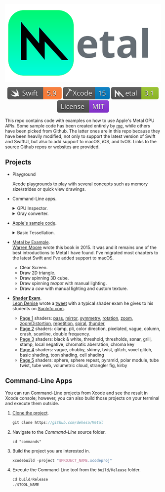 <p align="center">
   <img src="Documentation/Assets/Metal.svg" alt="Metal Logo & Name"/>
</p>

<p align="center">
    <a href="https://swift.org/about/#swiftorg-and-open-source"><img src="Documentation/Assets/Badges/Swift.svg" alt="Swift 5.9"></a>
    <a href="https://developer.apple.com/xcode/"><img src="Documentation/Assets/Badges/Xcode.svg" alt="Xcode 15"></a>
    <a href="https://developer.apple.com/metal/"><img src="Documentation/Assets/Badges/Metal.svg" alt="Metal 3.1"></a>
    <a href="http://doge.mit-license.org"><img src="Documentation/Assets/Badges/License.svg" alt="MIT License"></a>
</p>

This repo contains code with examples on how to use Apple's Metal GPU APIs. Some sample code has been created entirely by [me](https://github.com/dehesa), while others have been picked from Github. The latter ones are in this repo because they have been heavily modified, not only to support the latest version of Swift and SwiftUI, but also to add support to macOS, iOS, and tvOS. Links to the source Github repos or websites are provided.

## Projects

-   Playground

    Xcode playgrounds to play with several concepts such as memory size/strides or quick view drawings.

-   Command-Line apps.

    <div>
    <details><summary>GPU Inspector.</summary><p>

    Prints on `stdout` a brief description of all your available GPUs. For example:

    ```
    Apple M1 Max
      Built-in GPU
      Unified memory (shared with CPU)
        max recommended working set: 48 GB
      Feature set support
        family: apple 1, apple 2, apple 3, apple 4, apple 5, apple 6, apple 7, metal 3
      General Purpose Computing
        max threadgroup memory: 32 kB
        max threads per threadgroup: [1024, 1024, 1024]
        threads execution width: 32
    
    Intel(R) HD Graphics 530
      Built-in GPU (low power)
      Unified memory (shared with CPU)
        max recommended working set: 1.61 GB
      Feature set support
        family: common 1, common 2, common 3, apple 1, apple 2, apple 3, apple 4
      General Purpose Computing
        max threadgroup memory: 64 KB
        max threads per threadgroup: [1024, 1024, 1024]
        threads execution width: 32

    AMD Radeon Pro 460
      Built-in GPU
      Discrete memory
        max recommended working set: 4.29 GB
      Feature set support
        family: common 1, common 2, common 3, apple 1, apple 2, apple 3, apple 4
      General Purpose Computing
        max threadgroup memory: 64 KB
        max threads per threadgroup: [1024, 1024, 1024]
        threads execution width: 64
    ```

    </p></details>
    <details><summary>Gray converter.</summary><p>
    
    Transform an image into its gray-scale version.
    
    This command-line utitily expects a single argument indicating the location of the image to transform and outputs the gray scale version to the `~/Desktop` with name `out.png`.
    You can run it from Xcode by pressing ⌘ + R. This project scheme has an argument where you can specify a different image from the default image.

    This utility is based on [Safx](https://github.com/safx)' gray converter [compute sample](https://github.com/safx/Metal-CommandLine-Sample-Swift).

    </p></details>
    </div>

-   [Apple's sample code](https://developer.apple.com/metal/sample-code).

    <details><summary>Basic Tessellation.</summary><p>

    [This sample](https://developer.apple.com/library/content/samplecode/MetalBasicTessellation/Introduction/Intro.html) shows how to tessellate a triangle or quad patch with adjustable per-patch tessellation factors.

    </p><p align="center">
        <img src="Documentation/Assets/Tessellation.png" alt="macOS app tessellating a triangle"/>
    </p></details>

-   [Metal by Example](https://metalbyexample.com).
    <br>[Warren Moore](https://warrenmoore.net) wrote this book in 2015. It was and it remains one of the best introductions to Metal I have found.
    I've migrated most chapters to the latest Swift and I've added support to macOS.

    - Clear Screen.
    - Draw 2D triangle.
    - Draw spinning 3D cube.
    - Draw spinning _teapot_ with manual lighting.
    - Draw a _cow_ with manual lighting and custom texture.

-   [**Shader Exam**](https://github.com/leon196/SIGExam).
    <br>[Leon Denise](http://leon196.github.io) wrote a [tweet](https://twitter.com/leondenise/status/953716696161882114) with a typical shader exam he gives to his students on [SupInfo.com](https://rubika-edu.com).
    -   [Page 1](Shader%20Exam/Exam/Page1.png) shaders:
        [pass](Shader%20Exam/Page%201/SecondPass.metal#L35),
        [mirror](Shader%20Exam/Page%201/SecondPass.metal#L47),
        [symmetry](Shader%20Exam/Page%201/SecondPass.metal#L57),
        [rotation](Shader%20Exam/Page%201/SecondPass.metal#L67),
        [zoom](Shader%20Exam/Page%201/SecondPass.metal#L91),
        [zoomDistortion](Shader%20Exam/Page%201/SecondPass.metal#L103),
        [repetition](Shader%20Exam/Page%201/SecondPass.metal#L116),
        [spiral](Shader%20Exam/Page%201/SecondPass.metal#L128),
        [thunder](Shader%20Exam/Page%201/SecondPass.metal#L145),
    -   [Page 2](Shader%20Exam/Exam/Page2.png) shaders: clamp, pli, color direction, pixelated, vague, column, crash, scanline, double frequency.
    -   [Page 3](Shader%20Exam/Exam/Page3.png) shaders: black & white, threshold, thresholds, sonar, grill, stamp, local negative, chromatic aberration, chroma key
    -   [Page 4](Shader%20Exam/Exam/Page4.png) shaders: vague, chubby, skinny, twist, glitch, voxel glitch, basic shading, toon shading, cell shading
    -   [Page 5](Shader%20Exam/Exam/Page5.png) shaders: sphere, sphere repeat, pyramid, polar module, tube twist, tube web, volumetric cloud, strangler fig, kirby

## Command-Line Apps

You can run Command-Line projects from Xcode and see the result in Xcode console; however, you can also build those projects on your terminal and execute them outside.

1. [Clone the project](xcode://clone?repo=https://github.com/dehesa/Metal).

    ```swift
    git clone https://github.com/dehesa/Metal
    ```

2. Navigate to the _Command-Line_ source folder.

    ```
    cd "commands"
    ```

3. Build the project you are interested in.

    ```swift
    xcodebuild -project "$PROJECT_NAME.xcodeproj"
    ```

4. Execute the Command-Line tool from the `build/Release` folder.
    ```swift
    cd build/Release
    ./$TOOL_NAME
    ```
